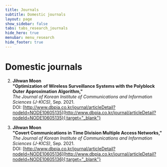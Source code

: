 ```yaml
---
title: Journals
subtitle: Domestic journals
layout: page
show_sidebar: false
tabs: tabs_research_journals
hide_hero: true
menubar: menu_research
hide_footer: true
---
```


# Domestic journals

2. __Jihwan Moon__        
__"Optimization of Wireless Surveillance Systems with the Polyblock Outer Approximation Algorithm,"__     
_The Journal of Korean Institute of Communications and Information Sciences (J-KICS)_, Sep. 2021.        
DOI: [http://www.dbpia.co.kr/journal/articleDetail?nodeId=NODE10605135](http://www.dbpia.co.kr/journal/articleDetail?nodeId=NODE10605135){:target="_blank"}  

1. __Jihwan Moon__        
__"Covert Communications in Time Division Multiple Access Networks,"__     
_The Journal of Korean Institute of Communications and Information Sciences (J-KICS)_, Sep. 2021.        
DOI: [http://www.dbpia.co.kr/journal/articleDetail?nodeId=NODE10605136](http://www.dbpia.co.kr/journal/articleDetail?nodeId=NODE10605136){:target="_blank"}  
